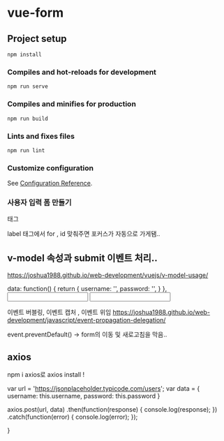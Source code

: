# vue-form

## Project setup
```
npm install
```

### Compiles and hot-reloads for development
```
npm run serve
```

### Compiles and minifies for production
```
npm run build
```

### Lints and fixes files
```
npm run lint
```

### Customize configuration
See [Configuration Reference](https://cli.vuejs.org/config/).




### 사용자 입력 폼 만들기

<form>태그

label 태그에서 for , id 맞춰주면 포커스가 자동으로 가게됌..


## v-model 속성과 submit 이벤트 처리..

https://joshua1988.github.io/web-development/vuejs/v-model-usage/


 data: function() {
    return {
      username: '',
      password: '',
    }
  },
  <input id="username" type="text" v-model="username">
  <input id="password" type="password" v-model="password">


이벤트 버블링, 이벤트 캡처 , 이벤트 위임
https://joshua1988.github.io/web-development/javascript/event-propagation-delegation/



<form v-on:submit="submitForm">

event.preventDefault() -> form의 이동 및 새로고침을 막음..



## axios 
npm i axios로 axios install !

var url = 'https://jsonplaceholder.typicode.com/users';
var data = {
    username: this.username,
    password: this.password
}

axios.post(url, data)
    .then(function(response) {
        console.log(response);
    })
    .catch(function(error) {
        console.log(error);
    });
        
}